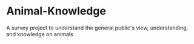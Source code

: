 # Animal-Knowledge
A survey project to understand the general public's view, understanding, and knowledge on animals
